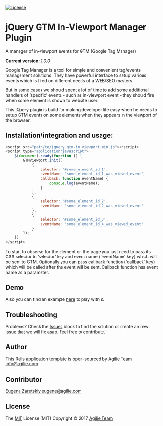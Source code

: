 [![License](https://img.shields.io/github/license/mashape/apistatus.svg)](https://github.com/agilie/Rails-Application-Template)

# jQuery GTM In-Viewport Manager Plugin
A manager of in-viewport events for GTM (Google Tag Manager)

**Current version:** *1.0.0*

Google Tag Manager is a tool for simple and convenient tag/events management solutions. They have powerful interface to setup various events which is fired on different needs of a WEB/SEO masters.

But in some cases we should spent a lot of time to add some additional handlers of ’specific’ events - such as in-viewport event - they should fire when some element is shown to website user.

This jQuery plugin is build for making developer life easy when he needs to setup GTM events on some elements when they appears in the viewport of the browser.

## Installation/integration and usage:

```javascript
<script src="path/to/jquery.gtm-in-viewport.min.js"></script>
<script type="application/javascript">
    $(document).ready(function () {
        GTMViewport.init([
            {
                selector: '#some_element_id_1',
                eventName: 'some_element_id_1_was_viewed_event',
                callback: function(eventName) {
                    console.log(eventName);
                }
            },
            {
                selector: '#some_element_id_2',
                eventName: 'some_element_id_2_was_viewed_event'
            },
            {
                selector: '#some_element_id_3',
                eventName: 'some_element_id_4_was_viewed_event'
            }
        ]);
    });
</script>
```

To start to observe for the element on the page you just need to pass its CSS selector in ’selector’ key and event name ('eventName' key) which will be sent to GTM. Optionally you can pass callback function ('callback' key) which will be called after the event will be sent. Callback function has event name as a parameter.

## Demo

Also you can find an example <a href="https://agilie.github.io/gtm-in-viewport-manager/dist/example.html" target="_blank">here</a> to play with it.

## Troubleshooting
Problems? Check the [Issues](https://github.com/agilie/gtm-in-viewport-manager/issues) block
to find the solution or create an new issue that we will fix asap. Feel free to contribute.

## Author
This Rails application template is open-sourced by [Agilie Team](https://www.agilie.com) <info@agilie.com>

## Contributor
[Eugene Zaretskiy](https://github.com/ujinius) <eugene@agilie.com>

## License
The [MIT](LICENSE.md) License (MIT) Copyright © 2017 [Agilie Team](https://www.agilie.com)
